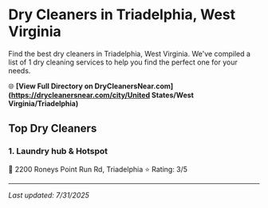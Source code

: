 # Dry Cleaners in Triadelphia, West Virginia

Find the best dry cleaners in Triadelphia, West Virginia. We've compiled a list of 1 dry cleaning services to help you find the perfect one for your needs.

🌐 **[View Full Directory on DryCleanersNear.com](https://drycleanersnear.com/city/United States/West Virginia/Triadelphia)**

## Top Dry Cleaners

### 1. Laundry hub & Hotspot
📍 2200 Roneys Point Run Rd, Triadelphia
⭐ Rating: 3/5


---

*Last updated: 7/31/2025*
